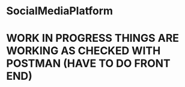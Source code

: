 # SocialMediaPlatform
# WORK IN PROGRESS THINGS ARE WORKING AS CHECKED WITH POSTMAN (HAVE TO DO FRONT END) 
